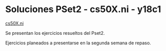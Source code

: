 # Soluciones PSet2 - cs50X.ni - y18c1

[cs50X.ni](http://code-fu.net.ni/)

Se presentan los ejercicios resueltos del Pset2.

Ejercicios planeados a presentarse en la segunda semana de repaso.